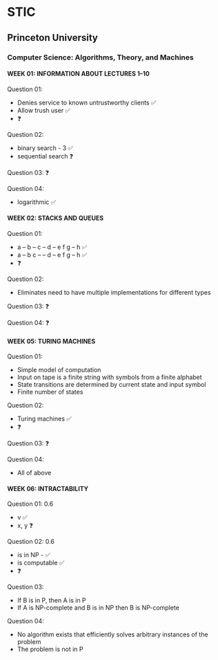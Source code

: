 # STIC

## Princeton University
### Computer Science: Algorithms, Theory, and Machines

#### WEEK 01: INFORMATION ABOUT LECTURES 1–10

Question 01:
* Denies service to known untrustworthy clients ✅
* Allow trush user ✅
* ❓

Question 02:
* binary search - 3 ✅
* sequential search ❓

Question 03: ❓

Question 04:
* logarithmic ✅

#### WEEK 02: STACKS AND QUEUES

Question 01:
* a – b – c – d – e f g – h ✅
* a – b c – – d – e f g – h ✅
* ❓

Question 02:
* Eliminates need to have multiple implementations for different types

Question 03: ❓

Question 04: ❓

#### WEEK 05: TURING MACHINES

Question 01:
* Simple model of computation
* Input on tape is a finite string with symbols from a finite alphabet
* State transitions are determined by current state and input symbol
* Finite number of states

Question 02:
* Turing machines ✅
* ❓

Question 03: ❓

Question 04:
* All of above

#### WEEK 06: INTRACTABILITY

Question 01: 0.6
* v ✅
* x, y ❓

Question 02: 0.6
* is in NP - ✅
* is computable ✅
* ❓

Question 03:
* If B is in P, then A is in P
* If A is NP-complete and B is in NP then B is NP-complete

Question 04:
* No algorithm exists that efficiently solves arbitrary instances of the problem
* The problem is not in P
